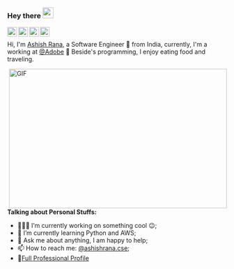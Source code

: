 ### Hey there <img src="https://media.giphy.com/media/hvRJCLFzcasrR4ia7z/giphy.gif" width="25px">
<a href="https://twitter.com/ashishrana_cse">
  <img align="left" alt="Ashish's Twitter | Twitter" width="22px" src="https://cdn.jsdelivr.net/npm/simple-icons@v3/icons/twitter.svg" />
</a>
<a href="https://www.linkedin.com/in/ashishranacse/">
  <img align="left" alt="Ashish's LinkdeIn" width="22px" src="https://cdn.jsdelivr.net/npm/simple-icons@v3/icons/linkedin.svg" />
</a>
<a href="https://www.instagram.com/ashishrana.cse/">
  <img align="left" alt="Ashish's Instagram" width="22px" src="https://cdn.jsdelivr.net/npm/simple-icons@v3/icons/instagram.svg" />
</a>
<a href="https://www.facebook.com/in/ashishrana.cse/">
  <img align="left" alt="Ashish's Facebook" width="22px" src="https://cdn.jsdelivr.net/npm/simple-icons@v3/icons/facebook.svg" />
</a>

<br />

Hi, I'm [Ashish Rana](https://facebook.com/ashishrana.cse), a Software Engineer 🚀 from India, currently, I'm a working at [@Adobe](https://github.com/adobe) 💼
Beside's programming, I enjoy eating food and traveling.

  <img align="right" alt="GIF" src="https://github.com/abhisheknaiidu/abhisheknaiidu/blob/master/code.gif?raw=true" width="500" height="320" />
  
**Talking about Personal Stuffs:**

- 👨🏽‍💻 I’m currently working on something cool :wink:;
- 🌱 I’m currently learning Python and AWS; 
- 💬 Ask me about anything, I am happy to help;
- 📫 How to reach me: [@ashishrana.cse](https://instagram.com/ashishrana.cse);
- 📝[Full Professional Profile](https://in.linkedin.com/in/ashishranacse)





